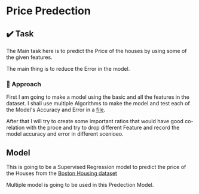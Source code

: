 # Price Predection

## :heavy_check_mark: Task
The Main task here is to predict the Price of the houses by using some of the given features.

The main thing is to reduce the Error in the model.

### :thought_balloon: Approach
First I am going to make a model using the basic and all the features in the dataset. I shall use multiple Algorithms to make the model and test each of the Model's Accuracy and Error in a [file]().

After that I will try to create some important ratios that would have good co-relation with the proce and try to drop different Feature and record the model accuracy and error in different scenioeo.

## Model 
This is going to be a Supervised Regression model to predict the price of the Houses from the [Boston Housing dataset](https://www.kaggle.com/code/prasadperera/the-boston-housing-dataset/notebook)

Multiple model is going to be used in this Predection Model.